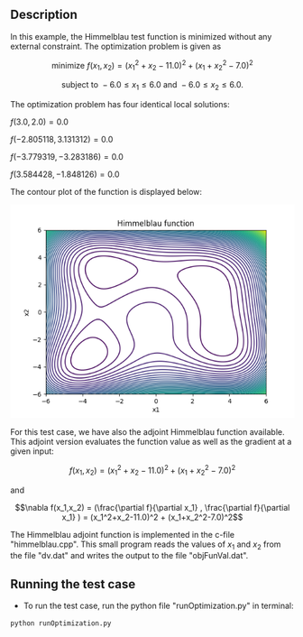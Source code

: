 ## Description

In this example, the Himmelblau test function is minimized without any external constraint. The optimization problem is given as

```math
\text{minimize  } f(x_1,x_2) = (x_1^2+x_2-11.0)^2 + (x_1+x_2^2-7.0)^2
```
```math
\text{subject to  }  -6.0 \leq x_1 \leq 6.0  \text{ and } -6.0 \leq x_2 \leq 6.0.
```
The optimization problem has four identical local solutions:

$f(3.0,2.0) = 0.0$

$f(-2.805118, 3.131312) = 0.0$

$f(-3.779319, -3.283186) = 0.0$

$f(3.584428, -1.848126) = 0.0$

The contour plot of the function is displayed below:

<img src="./himmelblau.png" alt="Himmelblau function" title="Himmelblau function">

For this test case, we have also the adjoint Himmelblau function available. This adjoint version evaluates the function value as well as the gradient at a given input:
```math
f(x_1,x_2) = (x_1^2+x_2-11.0)^2 + (x_1+x_2^2-7.0)^2
```
and
```math
\nabla f(x_1,x_2) =  (\frac{\partial f}{\partial x_1} , \frac{\partial f}{\partial x_1} )  =  (x_1^2+x_2-11.0)^2 + (x_1+x_2^2-7.0)^2
```

The Himmelblau adjoint function is implemented in the c-file "himmelblau.cpp". This small program reads the values of $x_1$ and $x_2$ from the file "dv.dat" and writes the output to 
the file "objFunVal.dat". 


## Running the test case

- To run the test case, run the python file "runOptimization.py" in terminal:

```
python runOptimization.py 
```

